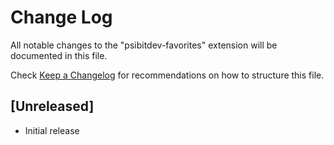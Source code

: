 # Change Log
All notable changes to the "psibitdev-favorites" extension will be documented in this file.

Check [Keep a Changelog](http://keepachangelog.com/) for recommendations on how to structure this file.

## [Unreleased]
- Initial release